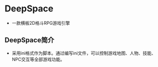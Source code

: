 # DeepSpace
* 一款横板2D格斗RPG游戏引擎

## DeepSpace简介
* 采用ini格式作为脚本。通过编写ini文件，可以控制游戏地图、人物、技能、NPC交互等全部游戏功能。  
